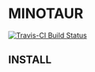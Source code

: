 # MINOTAUR

[![Travis-CI Build Status](https://travis-ci.org/NESCent/MINOTAUR.svg?branch=master)](https://travis-ci.org/NESCent/MINOTAUR)

## INSTALL
